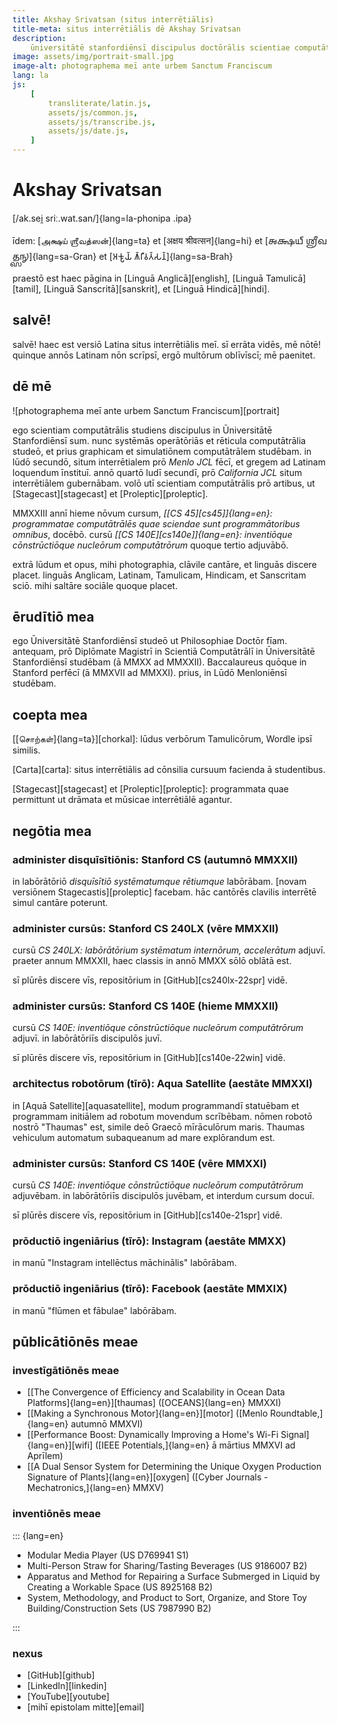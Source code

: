 ```yaml
---
title: Akshay Srivatsan (situs interrētiālis)
title-meta: situs interrētiālis dē Akshay Srivatsan
description:
    ūniversitātē stanfordiēnsī discipulus doctōrālis scientiae computātrālis.
image: assets/img/portrait-small.jpg
image-alt: photographema meī ante urbem Sanctum Franciscum
lang: la
js:
    [
        transliterate/latin.js,
        assets/js/common.js,
        assets/js/transcribe.js,
        assets/js/date.js,
    ]
---
```


# Akshay Srivatsan

[/ak.sei̯ sriː.wat.san/]{lang=la-phonipa .ipa}

īdem: [அக்ஷய் ஶ்ரீவத்ஸன்]{lang=ta} et [अक्षय श्रीवत्सन]{lang=hi} et [𑌅𑌕𑍍𑌷𑌯𑍍
𑌶𑍍𑌰𑍀𑌵𑌤𑍍𑌸𑌨𑍍]{lang=sa-Gran} et [𑀅𑀓𑁆𑀱𑀬𑁆 𑀰𑁆𑀭𑀻𑀯𑀢𑁆𑀲𑀦𑁆]{lang=sa-Brah}

praestō est haec pāgina in [Linguā Anglicā][english], [Linguā Tamulicā][tamil],
[Linguā Sanscritā][sanskrit], et [Linguā Hindicā][hindi].

## salvē!

<script>
  document.write(`<b>hodie est:</b> ${hodie()} (${hodieBreve()})`);
</script>

salvē! haec est versiō Latina situs interrētiālis meī. sī errāta vidēs, mē nōtē!
quinque annōs Latinam nōn scrīpsī, ergō multōrum oblīvīscī; mē paenitet.

<div id="font" style="display:none">
<label for="change_font">**speciēm litterārum ēligē:**</label>
<select name="change_font" id="change_font">
<!-- filled from JS -->
</select>
</div>

## dē mē

![photographema meī ante urbem Sanctum Franciscum][portrait]

ego scientiam computātrālis studiens discipulus in Ūniversitātē Stanfordiēnsī
sum. nunc systēmās operātōriās et rēticula computātrālia studeō, et prius
graphicam et simulatiōnem computātrālem studēbam. in lūdō secundō, situm
interrētialem prō _Menlo JCL_ fēcī, et gregem ad Latinam loquendum īnstituī.
annō quartō ludī secundī, prō _California JCL_ situm interrētiālem gubernābam.
volō utī scientiam computātrālis prō artibus, ut [Stagecast][stagecast] et
[Proleptic][proleptic].

MMXXIII annī hieme nōvum cursum, _[[CS 45][cs45]]{lang=en}: programmatae
computātrālēs quae sciendae sunt programmātoribus omnibus_, docēbō. cursū
_[[CS 140E][cs140e]]{lang=en}: inventiōque cōnstrūctiōque nucleōrum
computātrōrum_ quoque tertio adjuvābō.

extrā lūdum et opus, mihi photographia, clāvile cantāre, et linguās discere
placet. linguās Anglicam, Latinam, Tamulicam, Hindicam, et Sanscritam sciō. mihi
saltāre sociāle quoque placet.

## ērudītiō mea

ego Ūniversitātē Stanfordiēnsī studeō ut Philosophiae Doctōr fīam. antequam, prō
Diplōmate Magistrī in Scientiā Computātrālī in Ūniversitātē Stanfordiēnsī
studēbam (ā MMXX ad MMXXII). Baccalaureus quōque in Stanford perfēcī (ā MMXVII
ad MMXXI). prius, in Lūdō Menloniēnsī studēbam.

## coepta mea

[[சொற்கள்]{lang=ta}][chorkal]: lūdus verbōrum Tamulicōrum, Wordle ipsī similis.

[Carta][carta]: situs interrētiālis ad cōnsilia cursuum facienda ā studentibus.

[Stagecast][stagecast] et [Proleptic][proleptic]: programmata quae permittunt ut
drāmata et mūsicae interrētiālē agantur.

## negōtia mea

### administer disquīsītiōnis: Stanford CS (autumnō MMXXII)

in labōrātōriō _disquīsītiō systēmatumque rētiumque_ labōrābam. [novam versiōnem
Stagecastis][proleptic] facebam. hāc cantōrēs clavilis interrētē simul cantāre
poterunt.

### administer cursūs: Stanford CS 240LX (vēre MMXXII)

cursū _CS 240LX: labōrātōrium systēmatum internōrum, accelerātum_ adjuvī.
praeter annum MMXXII, haec classis in annō MMXX sōlō oblātā est.

sī plūrēs discere vīs, repositōrium in [GitHub][cs240lx-22spr] vidē.

### administer cursūs: Stanford CS 140E (hieme MMXXII)

cursū _CS 140E: inventiōque cōnstrūctiōque nucleōrum computātrōrum_ adjuvī. in
labōrātōriīs discipulōs juvī.

sī plūrēs discere vīs, repositōrium in [GitHub][cs140e-22win] vidē.

### architectus robotōrum (tīrō): Aqua Satellite (aestāte MMXXI)

in [Aquā Satellite][aquasatellite], modum programmandī statuēbam et programmam
initiālem ad robotum movendum scrībēbam. nōmen robotō nostrō "Thaumas" est,
simile deō Graecō mīrāculōrum maris. Thaumas vehiculum automatum subaqueanum ad
mare explōrandum est.

### administer cursūs: Stanford CS 140E (vēre MMXXI)

cursū _CS 140E: inventiōque cōnstrūctiōque nucleōrum computātrōrum_ adjuvēbam.
in labōrātōriīs discipulōs juvēbam, et interdum cursum docuī.

sī plūrēs discere vīs, repositōrium in [GitHub][cs140e-21spr] vidē.

### prōductiō ingeniārius (tīrō): Instagram (aestāte MMXX)

in manū "Instagram intellēctus māchinālis" labōrābam.

### prōductiō ingeniārius (tīrō): Facebook (aestāte MMXIX)

in manū "flūmen et fābulae" labōrābam.

## pūblicātiōnēs meae

### investīgātiōnēs meae

-   [[The Convergence of Efficiency and Scalability in Ocean Data
    Platforms]{lang=en}][thaumas] ([OCEANS]{lang=en} MMXXI)
-   [[Making a Synchronous Motor]{lang=en}][motor] ([Menlo Roundtable,]{lang=en}
    autumnō MMXVI)
-   [[Performance Boost: Dynamically Improving a Home's Wi-Fi
    Signal]{lang=en}][wifi] ([IEEE Potentials,]{lang=en} ā mārtius MMXVI ad
    Aprīlem)
-   [[A Dual Sensor System for Determining the Unique Oxygen Production
    Signature of Plants]{lang=en}][oxygen] ([Cyber Journals -
    Mechatronics,]{lang=en} MMXV)

### inventiōnēs meae

::: {lang=en}

-   Modular Media Player (US D769941 S1)
-   Multi-Person Straw for Sharing/Tasting Beverages (US 9186007 B2)
-   Apparatus and Method for Repairing a Surface Submerged in Liquid by Creating
    a Workable Space (US 8925168 B2)
-   System, Methodology, and Product to Sort, Organize, and Store Toy
    Building/Construction Sets (US 7987990 B2)

:::

### nexus

-   [GitHub][github]
-   [LinkedIn][linkedin]
-   [YouTube][youtube]
-   [mihī epistolam mitte][email]

<script>

setup(
    document.getElementById("font"),
    document.getElementById("change_font"),
    [
        ["capitālēs quadrātae", "", "la", null],
        ["capitālēs unciālēs", "uncials", "la-Latg", mapping.to_ascii],
        ["capitālēs italica", "italics", "la-Ital", mapping.to_italics],
    ]
);
</script>
